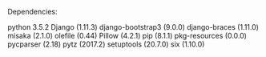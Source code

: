 Dependencies:

python 3.5.2
Django (1.11.3)
django-bootstrap3 (9.0.0)
django-braces (1.11.0)
misaka (2.1.0)
olefile (0.44)
Pillow (4.2.1)
pip (8.1.1)
pkg-resources (0.0.0)
pycparser (2.18)
pytz (2017.2)
setuptools (20.7.0)
six (1.10.0)

